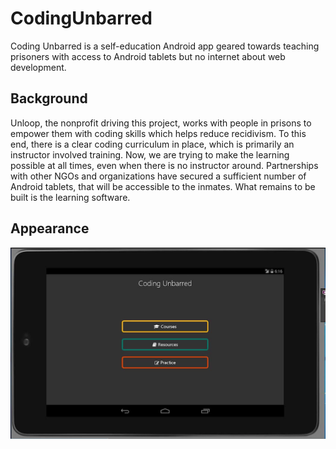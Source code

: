 # CodingUnbarred
Coding Unbarred is a self-education Android app geared towards teaching prisoners with access to Android tablets but no internet about web development.

## Background
Unloop, the nonprofit driving this project, works with people in prisons to empower them with coding skills which helps reduce recidivism. To this end, there is a clear coding curriculum in place, which is primarily an instructor involved training. Now, we are trying to make the learning possible at all times, even when there is no instructor around. Partnerships with other NGOs and organizations have secured a sufficient number of Android tablets, that will be accessible to the inmates. What remains to be built is the learning software.

## Appearance
![Home Screen](./assets/HomeScreen.png)
